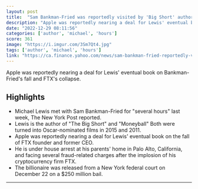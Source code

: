 ```yaml
---
layout: post
title:  "Sam Bankman-Fried was reportedly visited by 'Big Short' author for 'several hours' while under house arrest"
description: "Apple was reportedly nearing a deal for Lewis' eventual book on Bankman-Fried's fall and FTX's collapse."
date: "2022-12-29 08:11:56"
categories: ['author', 'michael', 'hours']
score: 361
image: "https://i.imgur.com/3Sm7Qt4.jpg"
tags: ['author', 'michael', 'hours']
link: "https://ca.finance.yahoo.com/news/sam-bankman-fried-reportedly-visited-233456762.html"
---
```


Apple was reportedly nearing a deal for Lewis' eventual book on Bankman-Fried's fall and FTX's collapse.

## Highlights

- Michael Lewis met with Sam Bankman-Fried for "several hours" last week, The New York Post reported.
- Lewis is the author of "The Big Short" and "Moneyball" Both were turned into Oscar-nominated films in 2015 and 2011.
- Apple was reportedly nearing a deal for Lewis' eventual book on the fall of FTX founder and former CEO.
- He is under house arrest at his parents' home in Palo Alto, California, and facing several fraud-related charges after the implosion of his cryptocurrency firm FTX.
- The billionaire was released from a New York federal court on December 22 on a $250 million bail.

---

